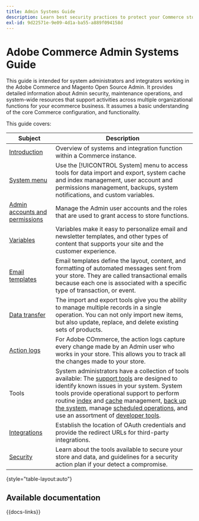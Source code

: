 ```yaml
---
title: Admin Systems Guide
description: Learn best security practices to protect your Commerce store and manage permissions, and how to import and export data, manage integrations and extensions, and take care of routine maintenance.
exl-id: 9d22571e-9e09-4d1a-ba55-a889f094158d
---
```

# Adobe Commerce Admin Systems Guide

This guide is intended for system administrators and integrators working in the Adobe Commerce and Magento Open Source Admin. It provides detailed information about Admin security, maintenance operations, and system-wide resources that support activities across multiple organizational functions for your ecommerce business. It assumes a basic understanding of the core Commerce configuration, and functionality.

This guide covers:

| Subject | Description |
| ------- | ----------- |
| [Introduction](introduction.md) | Overview of systems and integration function within a Commerce instance.|
| [System menu](system-menu.md) | Use the [!UICONTROL System] menu to access tools for data import and export, system cache and index management, user account and permissions management, backups, system notifications, and custom variables. |
| [Admin accounts and permissions](permissions.md) | Manage the Admin user accounts and the roles that are used to grant access to store functions. |
| [Variables](variables-predefined.md) | Variables make it easy to personalize email and newsletter templates, and other types of content that supports your site and the customer experience.  |
| [Email templates](email-templates.md) | Email templates define the layout, content, and formatting of automated messages sent from your store. They are called transactional emails because each one is associated with a specific type of transaction, or event. |
| [Data transfer](data-transfer.md) | The import and export tools give you the ability to manage multiple records in a single operation. You can not only import new items, but also update, replace, and delete existing sets of products. |
| [Action logs](action-log.md) | For Adobe COmmerce, the action logs capture every change made by an Admin user who works in your store. This allows you to track all the changes made to your store.  |
| Tools | System administrators have a collection of tools available: The [support tools](support.md) are designed to identify known issues in your system. System tools provide operational support to perform routine [index](index-management.md) and [cache](cache-management.md) management, [back up the system](backups.md), manage [scheduled operations](data-scheduled-import-export.md), and use an assortment of [developer tools](developer-tools.md).  |
| [Integrations](integrations.md) | Establish the location of OAuth credentials and provide the redirect URLs for third-party integrations. |
| [Security](security.md) | Learn about the tools available to secure your store and data, and guidelines for a security action plan if your detect a compromise. |

{style="table-layout:auto"}

## Available documentation

{{docs-links}}
